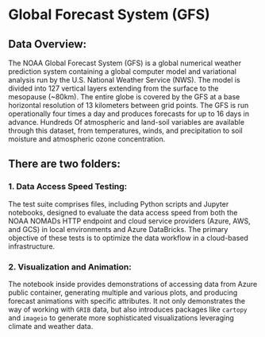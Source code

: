# Global Forecast System (GFS)

## Data Overview:
The NOAA Global Forecast System (GFS) is a global numerical weather prediction system containing a global computer model and variational analysis run by the U.S. National Weather Service (NWS). The model is divided into 127 vertical layers extending from the surface to the mesopause (~80km). The entire globe is covered by the GFS at a base horizontal resolution of 13 kilometers between grid points. The GFS is run operationally four times a day and produces forecasts for up to 16 days in advance. Hundreds Of atmospheric and land-soil variables are available through this dataset, from temperatures, winds, and precipitation to soil moisture and atmospheric ozone concentration.

## There are two folders: 
### 1. Data Access Speed Testing: 
The test suite comprises files, including Python scripts and Jupyter notebooks, designed to evaluate the data access speed from both the NOAA NOMADs HTTP endpoint and cloud service providers (Azure, AWS, and GCS) in local environments and Azure DataBricks. The primary objective of these tests is to optimize the data workflow in a cloud-based infrastructure.

### 2. Visualization and Animation:
The notebook inside provides demonstrations of accessing data from Azure public container, generating multiple and various plots, and producing forecast animations with specific attributes. It not only demonstrates the way of working with `GRIB` data, but also introduces packages like `cartopy` and `imageio` to generate more sophisticated visualizations leveraging climate and weather data.